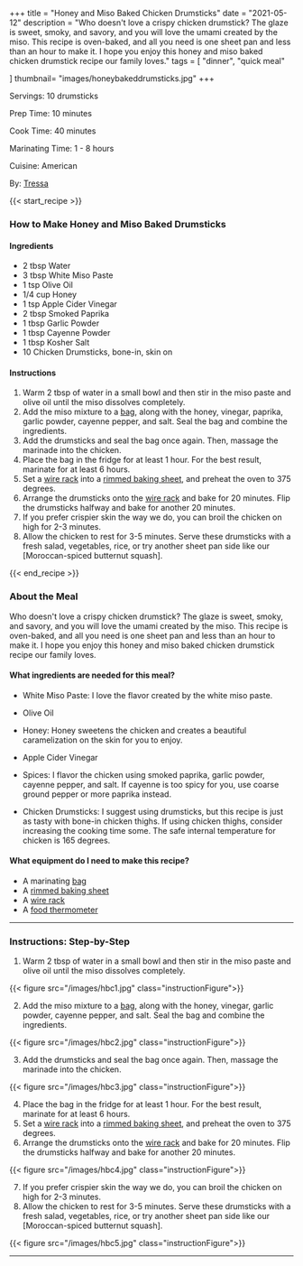 +++
title = "Honey and Miso Baked Chicken Drumsticks"
date = "2021-05-12"
description = "Who doesn't love a crispy chicken drumstick? The glaze is sweet, smoky, and savory, and you will love the umami created by the miso. This recipe is oven-baked, and all you need is one sheet pan and less than an hour to make it. I hope you enjoy this honey and miso baked chicken drumstick recipe our family loves."
tags = [
    "dinner",
    "quick meal"
  
]
thumbnail= "images/honeybakeddrumsticks.jpg"
+++

Servings: 10 drumsticks  <!--more-->

Prep Time: 10 minutes

Cook Time: 40 minutes

Marinating Time: 1 - 8 hours 

Cuisine: American 

By: [Tressa](https://www.jamilghar.com/about/)

{{< start_recipe >}}

### How to Make Honey and Miso Baked Drumsticks

#### Ingredients 

* 2 tbsp Water 
* 3 tbsp White Miso Paste
* 1 tsp Olive Oil
* 1/4 cup Honey
* 1 tsp Apple Cider Vinegar
* 2 tbsp Smoked Paprika
* 1 tbsp Garlic Powder
* 1 tbsp Cayenne Powder 
* 1 tbsp Kosher Salt 
* 10 Chicken Drumsticks, bone-in, skin on

#### Instructions

1. Warm 2 tbsp of water in a small bowl and then stir in the miso paste and olive oil until the miso dissolves completely.
2. Add the miso mixture to a [bag](https://amzn.to/3ldgNQH), along with the honey, vinegar, paprika, garlic powder, cayenne pepper, and salt. Seal the bag and combine the ingredients. 
3. Add the drumsticks and seal the bag once again. Then, massage the marinade into the chicken. 
4. Place the bag in the fridge for at least 1 hour. For the best result, marinate for at least 6 hours. 
5. Set a [wire rack](https://amzn.to/3w2Mkrm) into a [rimmed baking sheet](https://amzn.to/3uIJ2sZ), and preheat the oven to 375 degrees. 
6. Arrange the drumsticks onto the [wire rack](https://amzn.to/3w2Mkrm) and bake for 20 minutes. Flip the drumsticks halfway and bake for another 20 minutes. 
7. If you prefer crispier skin the way we do, you can broil the chicken on high for 2-3 minutes. 
8. Allow the chicken to rest for 3-5 minutes. Serve these drumsticks with a fresh salad, vegetables, rice, or try another sheet pan side like our [Moroccan-spiced butternut squash]. 

{{< end_recipe >}}

### About the Meal 

Who doesn't love a crispy chicken drumstick? The glaze is sweet, smoky, and savory, and you will love the umami created by the miso. This recipe is oven-baked, and all you need is one sheet pan and less than an hour to make it. I hope you enjoy this honey and miso baked chicken drumstick recipe our family loves. 

#### What ingredients are needed for this meal?

* White Miso Paste: I love the flavor created by the white miso paste. 

* Olive Oil 

* Honey: Honey sweetens the chicken and creates a beautiful caramelization on the skin for you to enjoy. 

* Apple Cider Vinegar 

* Spices: I flavor the chicken using smoked paprika, garlic powder, cayenne pepper, and salt. If cayenne is too spicy for you, use coarse ground pepper or more paprika instead. 

* Chicken Drumsticks: I suggest using drumsticks, but this recipe is just as tasty with bone-in chicken thighs. If using chicken thighs, consider increasing the cooking time some. The safe internal temperature for chicken is 165 degrees. 

#### What equipment do I need to make this recipe?

* A marinating [bag](https://amzn.to/3ldgNQH)
* A [rimmed baking sheet](https://amzn.to/3uIJ2sZ) 
* A [wire rack](https://amzn.to/3w2Mkrm) 
* A [food thermometer](https://amzn.to/3hzL5w7)

----

### Instructions: Step-by-Step

1. Warm 2 tbsp of water in a small bowl and then stir in the miso paste and olive oil until the miso dissolves completely.

{{< figure src="/images/hbc1.jpg" class="instructionFigure">}}

2. Add the miso mixture to a [bag](https://amzn.to/3ldgNQH), along with the honey, vinegar, garlic powder, cayenne pepper, and salt. Seal the bag and combine the ingredients. 

{{< figure src="/images/hbc2.jpg" class="instructionFigure">}}

3. Add the drumsticks and seal the bag once again. Then, massage the marinade into the chicken. 

{{< figure src="/images/hbc3.jpg" class="instructionFigure">}}

4. Place the bag in the fridge for at least 1 hour. For the best result, marinate for at least 6 hours. 
5. Set a [wire rack](https://amzn.to/3w2Mkrm) into a [rimmed baking sheet](https://amzn.to/3uIJ2sZ), and preheat the oven to 375 degrees. 
6. Arrange the drumsticks onto the [wire rack](https://amzn.to/3w2Mkrm) and bake for 20 minutes. Flip the drumsticks halfway and bake for another 20 minutes. 

{{< figure src="/images/hbc4.jpg" class="instructionFigure">}}

7. If you prefer crispier skin the way we do, you can broil the chicken on high for 2-3 minutes. 
8. Allow the chicken to rest for 3-5 minutes. Serve these drumsticks with a fresh salad, vegetables, rice, or try another sheet pan side like our [Moroccan-spiced butternut squash]. 

{{< figure src="/images/hbc5.jpg" class="instructionFigure">}}

----
